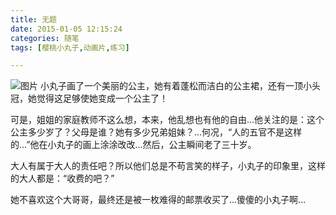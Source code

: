 ```yaml
---
title: 无题
date: 2015-01-05 12:15:24
categories: 随笔
tags: [樱桃小丸子,动画片,练习]

---
```

![图片](6619205134747211972.png)
小丸子画了一个美丽的公主，她有着蓬松而洁白的公主裙，还有一顶小头冠，她觉得这足够使她变成一个公主了！

可是，姐姐的家庭教师不这么想，本来，他乱想也有他的自由...他关注的是：这个公主多少岁了？父母是谁？她有多少兄弟姐妹？...何况，“人的五官不是这样的...”他在小丸子的画上涂涂改改...然后，公主瞬间老了三十岁。

大人有属于大人的责任吧？所以他们总是不苟言笑的样子，小丸子的印象里，这样的大人都是：“收费的吧？”

她不喜欢这个大哥哥，最终还是被一枚难得的邮票收买了...傻傻的小丸子啊...